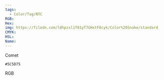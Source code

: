 ```yaml
---
tags:
  - Color/Tag/NTC
RGB:
Hex:
img: https://filedn.com/l0hpzxl1f01yT7GHxtF8cyk/Color%20Snake/standard_csv_to_svg/%23/5C5D75.svg
CMYK:
HSL:
Name:
---
```

Comet
```palette
#5C5D75
```
RGB

